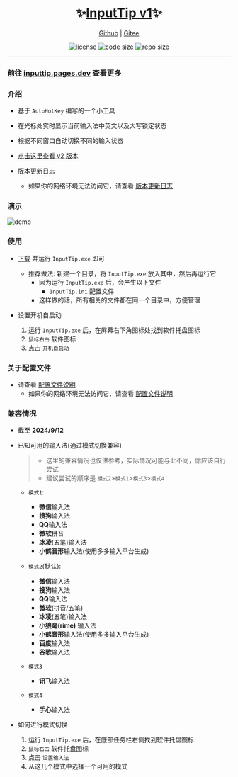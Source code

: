<p align="center">
 <h1 align="center">✨<a href="https://inputtip.pages.dev/">InputTip v1</a>✨</h1>
</p>

<p align="center">
    <a href="https://github.com/abgox/InputTip">Github</a> |
    <a href="https://gitee.com/abgox/InputTip">Gitee</a>
</p>

<p align="center">
    <a href="https://github.com/abgox/InputTip/blob/main/LICENSE">
        <img src="https://img.shields.io/github/license/abgox/InputTip" alt="license" />
    </a>
    <a href="https://img.shields.io/github/languages/code-size/abgox/InputTip.svg">
        <img src="https://img.shields.io/github/languages/code-size/abgox/InputTip.svg" alt="code size" />
    </a>
    <a href="https://img.shields.io/github/repo-size/abgox/InputTip.svg">
        <img src="https://img.shields.io/github/repo-size/abgox/InputTip.svg" alt="repo size" />
    </a>
</p>

---

### 前往 [inputtip.pages.dev](https://inputtip.pages.dev) 查看更多

### 介绍

- 基于 `AutoHotKey` 编写的一个小工具
- 在光标处实时显示当前输入法中英文以及大写锁定状态
- 根据不同窗口自动切换不同的输入状态
- [点击这里查看 v2 版本](../../README.md)

- [版本更新日志](https://inputtip.pages.dev/v1/changelog)
  - 如果你的网络环境无法访问它，请查看 [版本更新日志](./CHANGELOG.md)

### 演示

![demo](https://inputtip.pages.dev/releases/v1/demo.gif)

### 使用

- [下载](https://inputtip.pages.dev/releases/v1/InputTip.exe) 并运行 `InputTip.exe` 即可

  - 推荐做法: 新建一个目录，将 `InputTip.exe` 放入其中，然后再运行它
    - 因为运行 `InputTip.exe` 后，会产生以下文件
      - `InputTip.ini` 配置文件
    - 这样做的话，所有相关的文件都在同一个目录中，方便管理

- 设置开机自启动
  1. 运行 `InputTip.exe` 后，在屏幕右下角图标处找到软件托盘图标
  2. `鼠标右击` 软件图标
  3. 点击 `开机自启动`

### 关于配置文件

- 请查看 [配置文件说明](https://inputtip.pages.dev/v1/config)
  - 如果你的网络环境无法访问它，请查看 [配置文件说明](./config.md)

### 兼容情况

- 截至 **2024/9/12**

- 已知可用的输入法(通过模式切换兼容)

  > - 这里的兼容情况也仅供参考，实际情况可能与此不同，你应该自行尝试
  > - 建议尝试的顺序是 `模式2`>`模式1`>`模式3`>`模式4`

  - `模式1`:
    - **微信**输入法
    - **搜狗**输入法
    - **QQ**输入法
    - **微软**拼音
    - **冰凌**(五笔)输入法
    - **小鹤音形**输入法(使用多多输入平台生成)
  - `模式2`(默认):

    - **微信**输入法
    - **搜狗**输入法
    - **QQ**输入法
    - **微软**(拼音/五笔)
    - **冰凌**(五笔)输入法
    - **小狼毫(rime)** 输入法
    - **小鹤音形**输入法(使用多多输入平台生成)
    - **百度**输入法
    - **谷歌**输入法

  - `模式3`
    - **讯飞**输入法
  - `模式4`
    - **手心**输入法

- 如何进行模式切换
  1.  运行 `InputTip.exe` 后，在底部任务栏右侧找到软件托盘图标
  2.  `鼠标右击` 软件托盘图标
  3.  点击 `设置输入法`
  4.  从这几个模式中选择一个可用的模式
